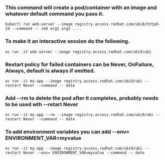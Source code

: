 ### This command will create a pod/container with an image and whatever default command you pass it.
` kubectl run web-server --image registry.access.redhat.com/ubi8/httpd-24 --command -- cmd arg1 arg2 .... `

### To make it an interactive session do the following.
` oc run -it web-server --image registry.access.redhat.com/ubi9/ubi `

### Restart policy for failed containers can be Never, OnFailure, Always, default is always if omitted.
` oc run -it my-app --image registry.access.redhat.com/ubi9/ubi --restart Never --command -- date `

### Add --rm to delete the pod after it completes, probably needs to be used wth --retart Never
` oc run -it my-app --rm --image registry.access.redhat.com/ubi9/ubi --restart Never --command -- date `

### To add environment variables you can add --env= ENVIRONMENT_VAR=myvalue
` oc run -it my-app --image registry.access.redhat.com/ubi9/ubi --restart Never --env= ENVIRONMENT_VAR=myvalue --command -- date `
